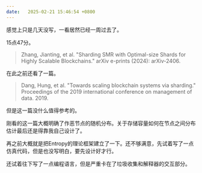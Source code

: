 ```yaml
---
date:   2025-02-21 15:46:54 +0800
---
```


感觉上只是几天没写，一看居然已经一周过去了。

15点47分。

> Zhang, Jianting, et al. "Sharding SMR with Optimal-size Shards for Highly Scalable Blockchains." arXiv e-prints (2024): arXiv-2406.

在此之前还看了一篇。

> Dang, Hung, et al. "Towards scaling blockchain systems via sharding." Proceedings of the 2019 international conference on management of data. 2019.

但是这一篇没什么值得参考的。

刚看的这一篇大概明确了作恶节点的随机分布。关于存储容量如何在节点之间分布估计最后还是得靠我自己设计了。

再之前大概就是把Entropy的理论框架建立了一下。还不够满意，先试着写了一点仿真代码，但是也没写明白，要先设计好才行。

还试着往下写了一点编程语言，但是严重卡在了垃圾收集和解释器的交互部分。